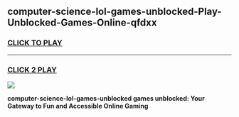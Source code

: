 
## computer-science-lol-games-unblocked-Play-Unblocked-Games-Online-qfdxx
<h3>
<a href="https://premium76.site?title=computer-science-lol-games-unblocked&ref=25A">CLICK TO PLAY</a></h3>
<hr>

<h3>
<a href="https://premium76.site?title=computer-science-lol-games-unblocked&ref=25A">CLICK 2 PLAY</a>
  
</h3>

<a href="https://premium76.site?title=computer-science-lol-games-unblocked&ref=25A"><img src="https://clearcache.store/games.png"></a>


**computer-science-lol-games-unblocked games unblocked: Your Gateway to Fun and Accessible Online Gaming**
